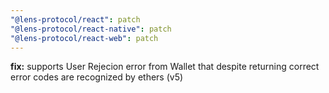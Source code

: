 ```yaml
---
"@lens-protocol/react": patch
"@lens-protocol/react-native": patch
"@lens-protocol/react-web": patch
---
```


**fix:** supports User Rejecion error from Wallet that despite returning correct error codes are recognized by ethers (v5)
